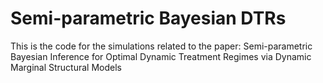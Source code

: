 # Semi-parametric Bayesian DTRs
This is the code for the simulations related to the paper: Semi-parametric Bayesian Inference for Optimal Dynamic Treatment Regimes via Dynamic Marginal Structural Models
